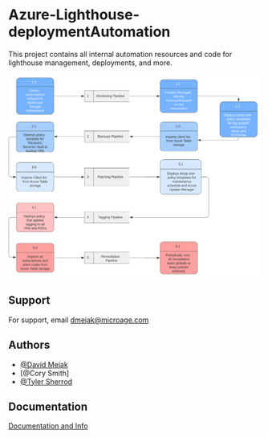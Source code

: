# Azure-Lighthouse-deploymentAutomation

This project contains all internal automation resources and code for lighthouse management, deployments, and more.


![Automation Flowchart](AzMSP_Flow.svg)



## Support

For support, email dmejak@microage.com



## Authors

- [@David Mejak](https://www.github.com/mejdm5)
- [@Cory Smith]
- [@Tyler Sherrod](https://www.github.com/t-sherrod)



## Documentation

[Documentation and Info](https://microage.huducloud.com/kba?company_id=3&folder=3)

